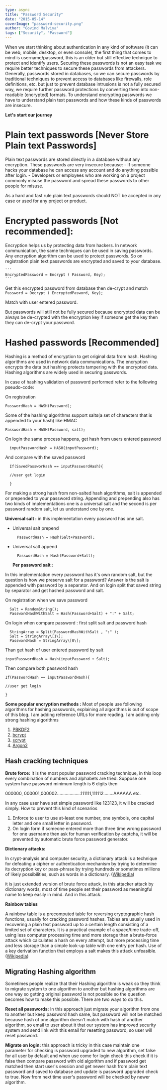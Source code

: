 ```yaml
---
type: async
title: "Password Security"
date: "2015-05-14"
coverImage: "password-security.png"
author: "Govind Malviya"
tags: ["Security", "Password"]
---
```


When we start thinking about authentication in any kind of software (it can be web, mobile, desktop, or even console), the first thing that comes to mind is username/password, this is an older but still effective technique to protect and identify users. Securing these passwords is not an easy task we require better techniques to secure these passwords from attackers. Generally, passwords stored in databases, so we can secure passwords by traditional techniques to prevent access to databases like firewalls, role definitions, etc. but just to prevent database intrusions is not a fully secured way, we require further password protections by converting them into non-readable (encrypted) formats. To understand encrypting passwords we have to understand plain text passwords and how these kinds of passwords are insecure.

**Let's start our journey**

# Plain text passwords [Never Store Plain text Passwords]

Plain text passwords are stored directly in a database without any encryption. These passwords are very insecure because: - If someone hacks your database he can access any account and do anything possible after login. - Developers or employees who are working on a project commonly misuse the password and spread these passwords to other people for misuse.

As a hard and fast rule plain text passwords should NOT be accepted in any case or used for any project or product.

# Encrypted passwords [Not recommended]:

Encryption helps us by protecting data from hackers. In network communication, the same techniques can be used in saving passwords. Any encryption algorithm can be used to protect passwords. So on registration plain text passwords are encrypted and saved to your database.

    ```
    EncryptedPassword = Encrypt ( Password, Key);
    ```

Get this encrypted password from database then de-crypt and match
`Password = Decrypt ( EncryptedPasword, Key);`

Match with user entered password.

But passwords will still not be fully secured because encrypted data can be always be de-crypted with the encryption key if someone get the key then they can de-crypt your password.

# Hashed passwords [Recommended]

Hashing is a method of encryption to get original data from hash. Hashing algorithms are used in network data communications. The encryption encrypts the data but hashing protects tampering with the encrypted data. Hashing algorithms are widely used in securing passwords.

In case of hashing validation of password performed refer to the following pseudo-code:

On registration

```
PasswordHash = HASH(Password);
```

Some of the hashing algorithms support salts(a set of characters that is appended to your hash) like HMAC

```
PasswordHash = HASH(Password, salt);
```

On login the same process happens, get hash from users entered password

```
  inputPasswordHash = HASH(inputPassword);
```

And compare with the saved password

```
  If(SavedPassworHash == inputPasswordHash){

  //user get login

  }
```

For making a strong hash from non-salted hash algorithms, salt is appended or prepended to your password string. Appending and prepending also has two kinds of implementations one is a universal salt and the second is per password random salt, let us understand one by one.

**Universal salt :** in this implementation every password has one salt.

- Universal salt prepend

  ```
    PasswordHash = Hash(Salt+Password);
  ```

- Universal salt append

  ```
    PasswordHash = Hash(Password+Salt);
  ```

  **Per password salt :**

In this implementation every password has it's own random salt, but the question is how we preserve salt for a password? Answer is the salt is appended with password by a separator. And on login split that saved string by separator and get hashed password and salt.

On registration when we save password

```
  Salt = RandomString();
  PasswordHashWithSalt = Hash(Password+Salt) + ":" + Salt;
```

On login when compare password : first split salt and password hash

```
  StringArray = Split(PasswordHashWithSalt , ":" );
  Salt = StringArray\[1\];
  PasswordHash = StringArray\[0\];
```

Than get hash of user entered password by salt

```
inputPasswordHash = Hash(inputPassword + Salt);
```

Then compare both password hash

```
If(PasswordHash == inputPasswordHash){

//user get login

}
```

**Some popular encryption methods :** Most of people use following algorithms for hashing passwords, explaining all algorithms is out of scope of this blog. I am adding reference URLs for more reading. I am adding only strong hashing algorithms

1. [PBKDF2](http://en.wikipedia.org/wiki/PBKDF2)
2. [bcrypt](http://en.wikipedia.org/wiki/Bcrypt)
3. [scrypt](http://www.tarsnap.com/scrypt.html)
4. [Argon2](https://en.wikipedia.org/wiki/Argon2)

## Hash cracking techniques

**Brute force:** It is the most popular password cracking technique, in this loop every combination of numbers and alphabets are tried. Suppose one system have password minimum length is 6 digits then

000000, 000001,000002……………….111111,111112……..AAAAAA etc.

In any case user have set simple password like 123123, it will be cracked simply. How to prevent this kind of scenarios

1. Enforce to user to use at-least one number, one symbols, one capital letter and one small letter in password.
2. On login form if someone entered more than three time wrong password for one username then ask for human verification by captcha, it will be prevented by automatic brute force password generator.

**Dictionary attacks:**

In crypt-analysis and computer security, a dictionary attack is a technique for defeating a cipher or authentication mechanism by trying to determine its decryption key or pass-phrase by trying hundreds or sometimes millions of likely possibilities, such as words in a dictionary. ([Wikipedia](http://en.wikipedia.org/wiki/Dictionary_attack))

it is just extended version of brute force attack, in this attacker attack by dictionary words, most of time people set their password as meaningful name to keep easily in mind. And in this attack.

**Rainbow tables**

A rainbow table is a precomputed table for reversing cryptographic hash functions, usually for cracking password hashes. Tables are usually used in recovering a plain text password up to a certain length consisting of a limited set of characters. It is a practical example of a space/time trade-off, using less computer processing time and more storage than a brute-force attack which calculates a hash on every attempt, but more processing time and less storage than a simple look-up table with one entry per hash. Use of a key derivation function that employs a salt makes this attack unfeasible. ([Wikipedia](http://en.wikipedia.org/wiki/Rainbow_table))

## Migrating Hashing algorithm

Sometimes people realize that their Hashing algorithm is weak so they think to migrate system to one algorithm to another but hashing algorithms are one way so getting original password is not possible so the question becomes how to make this possible. There are two ways to do this.

**Reset all passwords:** In this approach just migrate your algorithm from one to another but keep password hash same, but password will not be matched because hash of one algorithm doesn't match with hash of another algorithm, so email to user about it that our system has improved security system and send link with this email for resetting password, so user will reset password.

**Migrate on login:** this approach is tricky in this case maintain one parameter for checking is password upgraded to new algorithm, set false for all user by default and when use come for login check this check if it is false then compare password with old algorithm and if password get matched then start user's session and get newer hash from plain text password and saved to database and update is password upgraded check to true. Now from next time user's password will be checked by newer algorithm.
